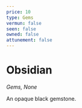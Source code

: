 ```yaml
---
price: 10
type: Gems
vermun: false
seen: false
owned: false
attunement: false
---
```

# Obsidian

*Gems, None*

An opaque black gemstone.
